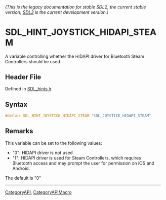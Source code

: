 ###### (This is the legacy documentation for stable SDL2, the current stable version; [SDL3](https://wiki.libsdl.org/SDL3/) is the current development version.)
# SDL_HINT_JOYSTICK_HIDAPI_STEAM

A variable controlling whether the HIDAPI driver for Bluetooth Steam Controllers should be used.

## Header File

Defined in [SDL_hints.h](https://github.com/libsdl-org/SDL/blob/SDL2/include/SDL_hints.h)

## Syntax

```c
#define SDL_HINT_JOYSTICK_HIDAPI_STEAM "SDL_JOYSTICK_HIDAPI_STEAM"
```

## Remarks

This variable can be set to the following values:

- "0": HIDAPI driver is not used
- "1": HIDAPI driver is used for Steam Controllers, which requires
  Bluetooth access and may prompt the user for permission on iOS and
  Android.

The default is "0"

----
[CategoryAPI](CategoryAPI), [CategoryAPIMacro](CategoryAPIMacro)

